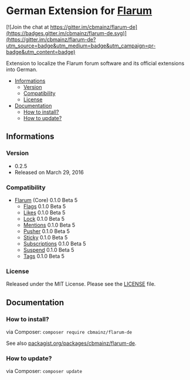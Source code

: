 # German Extension for [Flarum](http://flarum.org/)

[![Join the chat at https://gitter.im/cbmainz/flarum-de](https://badges.gitter.im/cbmainz/flarum-de.svg)](https://gitter.im/cbmainz/flarum-de?utm_source=badge&utm_medium=badge&utm_campaign=pr-badge&utm_content=badge)

Extension to localize the Flarum forum software and its official extensions into German.

- [Informations](https://github.com/cbmainz/flarum-de#informations)
    - [Version](https://github.com/cbmainz/flarum-de#version)
    - [Compatibility](https://github.com/cbmainz/flarum-de#compatibility)
    - [License](https://github.com/cbmainz/flarum-de#license)
- [Documentation](https://github.com/cbmainz/flarum-de#documentation)
    - [How to install?](https://github.com/cbmainz/flarum-de#how-to-install)
    - [How to update?](https://github.com/cbmainz/flarum-de#how-to-update)

## Informations

### Version

- 0.2.5
- Released on March 29, 2016

### Compatibility

- [Flarum](https://github.com/flarum/core) (Core) 0.1.0 Beta 5
    - [Flags](https://github.com/flarum/flags) 0.1.0 Beta 5
    - [Likes](https://github.com/flarum/likes) 0.1.0 Beta 5
    - [Lock](https://github.com/flarum/lock) 0.1.0 Beta 5
    - [Mentions](https://github.com/flarum/mentions) 0.1.0 Beta 5
    - [Pusher](https://github.com/flarum/pusher) 0.1.0 Beta 5
    - [Sticky](https://github.com/flarum/sticky) 0.1.0 Beta 5
    - [Subscriptions](https://github.com/flarum/subscriptions) 0.1.0 Beta 5
    - [Suspend](https://github.com/flarum/suspend) 0.1.0 Beta 5
    - [Tags](https://github.com/flarum/tags) 0.1.0 Beta 5

### License

Released under the MIT License. Please see the [LICENSE](https://github.com/cbmainz/flarum-de/blob/master/LICENSE) file.

## Documentation

### How to install?

via Composer: `composer require cbmainz/flarum-de`

See also [packagist.org/packages/cbmainz/flarum-de](https://packagist.org/packages/cbmainz/flarum-de).

### How to update?

via Composer: `composer update`




